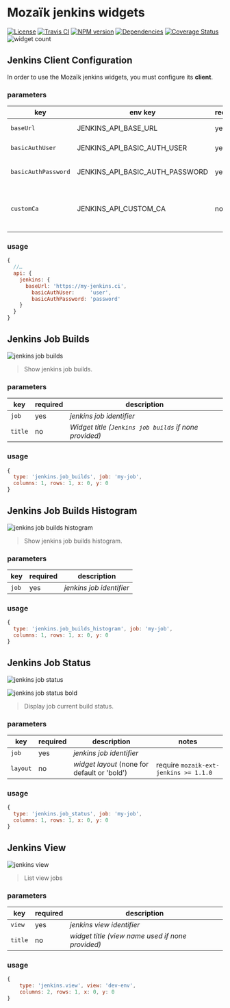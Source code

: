 # Mozaïk jenkins widgets

[![License][license-image]][license-url]
[![Travis CI][travis-image]][travis-url]
[![NPM version][npm-image]][npm-url]
[![Dependencies][gemnasium-image]][gemnasium-url]
[![Coverage Status][coverage-image]][coverage-url]
![widget count][widget-count-image]

## Jenkins Client Configuration

In order to use the Mozaïk jenkins widgets, you must configure its **client**.

### parameters

key                 | env key                         | required | description             | notes
--------------------|---------------------------------|----------|-------------------------|-----------------------------------------------
`baseUrl`           | JENKINS_API_BASE_URL            | yes      | *jenkins base url*      |
`basicAuthUser`     | JENKINS_API_BASIC_AUTH_USER     | yes      | *jenkins auth user*     |
`basicAuthPassword` | JENKINS_API_BASIC_AUTH_PASSWORD | yes      | *jenkins auth password* |
`customCa`          | JENKINS_API_CUSTOM_CA           | no       | *jenkins certificate*   | require `mozaik-ext-jenkins >= 1.1.0`

### usage

```javascript
{
  //…
  api: {
    jenkins: {
      baseUrl: 'https://my-jenkins.ci',
        basicAuthUser:     'user',
        basicAuthPassword: 'password'
    }
  }
}
```



## Jenkins Job Builds

![jenkins job builds](https://raw.githubusercontent.com/plouc/mozaik-ext-jenkins/master/preview/jenkins.job_builds.png)

> Show jenkins job builds.

### parameters

key     | required | description
--------|----------|---------------
`job`   | yes      | *jenkins job identifier*
`title` | no       | *Widget title (`Jenkins job builds` if none provided)*

### usage

```javascript
{
  type: 'jenkins.job_builds', job: 'my-job',
  columns: 1, rows: 1, x: 0, y: 0
}
```



## Jenkins Job Builds Histogram

![jenkins job builds histogram](https://raw.githubusercontent.com/plouc/mozaik-ext-jenkins/master/preview/jenkins.job_builds_histogram.png)

> Show jenkins job builds histogram.

### parameters

key   | required | description
------|----------|---------------
`job` | yes      | *jenkins job identifier*

### usage

```javascript
{
  type: 'jenkins.job_builds_histogram', job: 'my-job',
  columns: 1, rows: 1, x: 0, y: 0
}
```



## Jenkins Job Status

![jenkins job status](https://raw.githubusercontent.com/plouc/mozaik-ext-jenkins/master/preview/jenkins.job_status.png)

![jenkins job status bold](https://raw.githubusercontent.com/plouc/mozaik-ext-jenkins/master/preview/jenkins.job_status_bold.png)

> Display job current build status.

### parameters

key      | required |description                                   | notes
---------|----------|----------------------------------------------|-----------------------------------------
`job`    | yes      | *jenkins job identifier*                     |
`layout` | no       | *widget layout* (none for default or 'bold') | require `mozaik-ext-jenkins >= 1.1.0`

### usage

```javascript
{
  type: 'jenkins.job_status', job: 'my-job',
  columns: 1, rows: 1, x: 0, y: 0
}
```



## Jenkins View

![jenkins view](https://raw.githubusercontent.com/plouc/mozaik-ext-jenkins/master/preview/jenkins.view.png)

> List view jobs

### parameters

key     | required | description
--------|----------|---------------
`view`  | yes      | *jenkins view identifier*
`title` | no       | *widget title (view name used if none provided)*

### usage

```javascript
{
    type: 'jenkins.view', view: 'dev-env',
    columns: 2, rows: 1, x: 0, y: 0
}
```


[license-image]: https://img.shields.io/github/license/plouc/mozaik-ext-jenkins.svg?style=flat-square
[license-url]: https://github.com/plouc/mozaik-ext-jenkins/blob/master/LICENSE.md
[travis-image]: https://img.shields.io/travis/plouc/mozaik-ext-jenkins.svg?style=flat-square
[travis-url]: https://travis-ci.org/plouc/mozaik-ext-jenkins
[npm-image]: https://img.shields.io/npm/v/mozaik-ext-jenkins.svg?style=flat-square
[npm-url]: https://www.npmjs.com/package/mozaik-ext-jenkins
[gemnasium-image]: https://img.shields.io/gemnasium/plouc/mozaik-ext-jenkins.svg?style=flat-square
[gemnasium-url]: https://gemnasium.com/plouc/mozaik-ext-jenkins
[coverage-image]: https://img.shields.io/coveralls/plouc/mozaik-ext-jenkins.svg?style=flat-square
[coverage-url]: https://coveralls.io/github/plouc/mozaik-ext-jenkins
[widget-count-image]: https://img.shields.io/badge/widgets-x4-green.svg?style=flat-square

